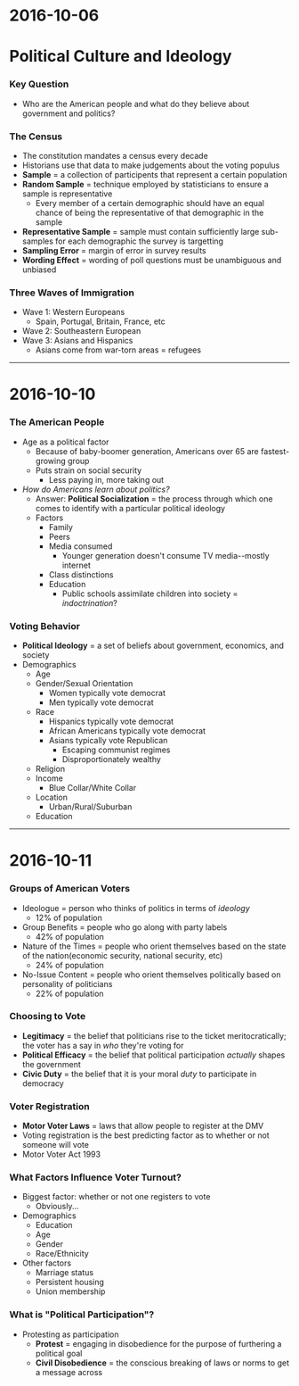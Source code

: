 
# 2016-10-06

# Political Culture and Ideology

### Key Question
- Who are the American people and what do they believe about government and politics?

### The Census
- The constitution mandates a census every decade
- Historians use that data to make judgements about the voting populus
- **Sample** = a collection of participents that represent a certain population
- **Random Sample** = technique employed by statisticians to ensure a sample is representative
    * Every member of a certain demographic should have an equal chance of being the representative of that demographic in the sample
- **Representative Sample** = sample must contain sufficiently large sub-samples for each demographic the survey is targetting
- **Sampling Error** = margin of error in survey results
- **Wording Effect** = wording of poll questions must be unambiguous and unbiased

### Three Waves of Immigration
- Wave 1: Western Europeans
    * Spain, Portugal, Britain, France, etc
- Wave 2: Southeastern European
- Wave 3: Asians and Hispanics
    * Asians come from war-torn areas = refugees


---


# 2016-10-10

### The American People
- Age as a political factor
    * Because of baby-boomer generation, Americans over 65 are fastest-growing group
    * Puts strain on social security
        + Less paying in, more taking out
- *How do Americans learn about politics?*
    * Answer: **Political Socialization** = the process through which one comes to identify with a particular political ideology
    * Factors
        + Family
        + Peers
        + Media consumed
            - Younger generation doesn't consume TV media--mostly internet
        + Class distinctions
        + Education
            - Public schools assimilate children into society = *indoctrination*?

### Voting Behavior
- **Political Ideology** = a set of beliefs about government, economics, and society
- Demographics
    * Age
    * Gender/Sexual Orientation
        + Women typically vote democrat
        + Men typically vote democrat
    * Race
        + Hispanics typically vote democrat
        + African Americans typically vote democrat
        + Asians typically vote Republican
            - Escaping communist regimes
            - Disproportionately wealthy
    * Religion
    * Income
        + Blue Collar/White Collar
    * Location
        + Urban/Rural/Suburban
    * Education


---


# 2016-10-11

### Groups of American Voters
- Ideologue = person who thinks of politics in terms of *ideology*
    * 12% of population
- Group Benefits = people who go along with party labels
    * 42% of population
- Nature of the Times = people who orient themselves based on the state of the nation(economic security, national security, etc)
    * 24% of population
- No-Issue Content = people who orient themselves politically based on personality of politicians
    * 22% of population

### Choosing to Vote
- **Legitimacy** = the belief that politicians rise to the ticket meritocratically; the voter has a say in *who* they're voting for
- **Political Efficacy** = the belief that political participation *actually* shapes the government
- **Civic Duty** = the belief that it is your moral *duty* to participate in democracy

### Voter Registration
- **Motor Voter Laws** = laws that allow people to register at the DMV
- Voting registration is the best predicting factor as to whether or not someone will vote
- Motor Voter Act 1993

### What Factors Influence Voter Turnout?
- Biggest factor: whether or not one registers to vote
    * Obviously...
- Demographics
    * Education
    * Age
    * Gender
    * Race/Ethnicity
- Other factors
    * Marriage status
    * Persistent housing
    * Union membership

### What is "Political Participation"?
- Protesting as participation
    * **Protest** = engaging in disobedience for the purpose of furthering a political goal
    * **Civil Disobedience** = the conscious breaking of laws or norms to get a message across


